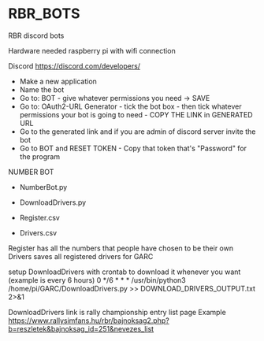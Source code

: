 # RBR_BOTS
RBR discord bots

Hardware needed raspberry pi with wifi connection

Discord
https://discord.com/developers/

- Make a new application
- Name the bot
- Go to: BOT - give whatever permissions you need -> SAVE
- Go to: OAuth2-URL Generator - tick the bot box - then tick whatever permissions your bot is going to need - COPY THE LINK in GENERATED URL
- Go to the generated link and if you are admin of discord server invite the bot
- Go to BOT and RESET TOKEN - Copy that token that's  "Password"  for the program

NUMBER BOT
- NumberBot.py
- DownloadDrivers.py

- Register.csv
- Drivers.csv

Register has all the numbers that people have chosen to be their own
Drivers saves all registered drivers for GARC

setup DownloadDrivers with crontab to download it whenever you want (example is every 6 hours)
0 */6 * * * /usr/bin/python3 /home/pi/GARC/DownloadDrivers.py >> DOWNLOAD_DRIVERS_OUTPUT.txt 2>&1

DownloadDrivers link is rally championship entry list page
Example https://www.rallysimfans.hu/rbr/bajnoksag2.php?b=reszletek&bajnoksag_id=251&nevezes_list
